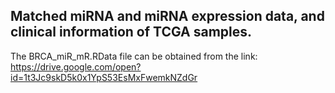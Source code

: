 ## Matched miRNA and miRNA expression data, and clinical information of TCGA samples.
The BRCA_miR_mR.RData file can be obtained from the link: https://drive.google.com/open?id=1t3Jc9skD5k0x1YpS53EsMxFwemkNZdGr
